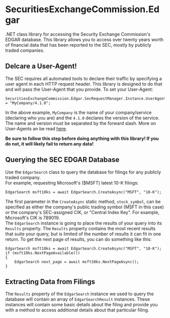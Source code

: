 # SecuritiesExchangeCommission.Edgar
.NET class library for accessing the Security Exchange Commission's EDGAR database. This library allows you to access over twenty years worth of financial data that has been reported to the SEC, mostly by publicly traded companies.

## Delcare a User-Agent!
The SEC requires all automated tools to declare their traffic by specifying a user agent in each HTTP request header. This library is designed to do that and will pass the User-Agent that you provide. To set your User-Agent:
```
SecuritiesExchangeCommission.Edgar.SecRequestManager.Instance.UserAgent = "MyCompany/4.1.0";
```
In the above example, `MyCompany` is the name of your company/service (declaring who you are) and the `4.1.0` declares the version of the service. The name and version must be separated by the forward slash. More on User-Agents an be read [here](https://developer.mozilla.org/en-US/docs/Web/HTTP/Headers/User-Agent).

**Be sure to follow this step before doing anything with this library! If you do not, it will likely fail to return any data!**

## Querying the SEC EDGAR Database
Use the `EdgarSearch` class to query the database for filings for any publicly traded company.  
For example, requesting Microsoft's ($MSFT) latest 10-K filings:
```
EdgarSearch msft10ks = await EdgarSearch.CreateAsync("MSFT", "10-K");
```
The first parameter in the `CreateAsync` static method, `stock_symbol`, can be specified as either the company's public trading symbol (MSFT in this case) or the company's SEC-assigned CIK, or "Central Index Key". For example, Microsoft's CIK is 789019.  
The `EdgarSearch` instance is going to place the results of your query into its `Results` property. The `Results` property contains the most recent results that suite your query, but is limited of the number of results it can fit in one return. To get the next page of results, you can do something like this:
```
EdgarSearch msft10ks = await EdgarSearch.CreateAsync("MSFT", "10-K");
if (msft10ks.NextPageAvailable())
{
    EdgarSearch next_page = await msft10ks.NextPageAsync();
}
```

## Extracting Data from Filings
The `Results` property of the `EdgarSearch` instance we used to query the database will contain an array of `EdgarSearchResult` instances. These instances will contain some basic details about the filing and provide you with a method to access additional details about that particular filing.